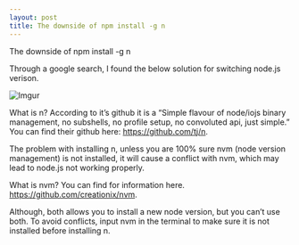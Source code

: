 ```yaml
---
layout: post
title: The downside of npm install -g n
---
```


The downside of npm install -g n

Through a google search, I found the below solution for switching node.js verison.

![Imgur](http://i.imgur.com/Ww2oIPZ.png?1)

What is n? According to it’s github it is a  “Simple flavour of node/iojs binary management, no subshells, no profile setup, no convoluted api, just simple.” You can find their github here: https://github.com/tj/n.

The problem with installing n, unless you are 100% sure nvm (node version management) is not installed, it will cause a conflict with nvm, which may lead to node.js not working properly. 

What is nvm? You can find for information here. https://github.com/creationix/nvm.

Although, both allows you to install a new node version, but you can’t use both. To avoid conflicts, input nvm
in the terminal to make sure it is not installed before installing n.  
